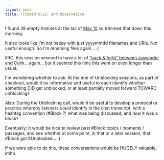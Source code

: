 ```yaml
---
layout: post
title: Trimmed 0510, and Observation
---
```


I found 39 empty minutes at the tail of [May
10](https://youtu.be/f0HrNzGIzLY) so trimmed that down this morning.

It also looks like I'm not happy with just yyyymmdd filenames and
URIs. Not useful enough. So I'm renaming files again... :(

IIRC, this session seemed to have a lot of ["back & forth" between
Jaswinder and Colin](https://youtu.be/f0HrNzGIzLY?t=905)...
again... but it seemed this time this went on even longer than usual.

I'm wondering whether to ask: At the end of Unblocking sessions, as
part of checkout, would it be informative and useful to each identify
whether something DID get unblocked, or at least partially moved
forward TOWARD unblocking?

Also: During the Unblocking call, would it be useful to develop a
protocol or practice whereby listeners could identify in the chat
transcript, with a hashtag convention (#Block ?) what was being
discussed, and how it was a block?

Eventually: It would be nice to review past #Block topics / moments /
passages, and see whether at some point, in that or a later session,
that #Block got #Unblocked... :)

If we were able to do this, these conversations would be HUGELY
valuable, imho.

